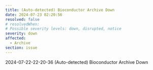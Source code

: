 ```yaml
---
title: (Auto-detected) Bioconductor Archive Down
date: 2024-07-23 02:20:56
resolved: false
# resolvedWhen: 
# Possible severity levels: down, disrupted, notice
severity: down
affected:
  - Archive
section: issue
---
```


2024-07-22-22-20-36 (Auto-detected) Bioconductor Archive Down

